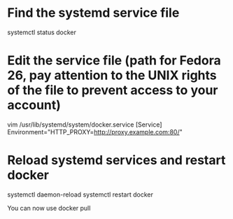 # Find the systemd service file 
systemctl status docker

# Edit the service file (path for Fedora 26, pay attention to the UNIX rights of the file to prevent access to your account)
vim /usr/lib/systemd/system/docker.service 
    [Service]
    Environment="HTTP_PROXY=http://proxy.example.com:80/"

# Reload systemd services and restart docker
systemctl daemon-reload
systemctl restart docker

You can now use docker pull
